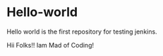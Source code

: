 # Hello-world
Hello world is the first repository for testing jenkins.

Hii Folks!!
Iam Mad of Coding!
